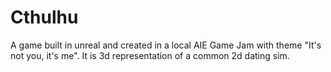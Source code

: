 # Cthulhu
A game built in unreal and created in a local AIE Game Jam with theme "It's not you, it's me". It is 3d representation of a common 2d dating sim.
